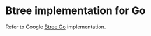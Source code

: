 # Btree implementation for Go

Refer to Google [Btree Go](https://github.com/google/btree) implementation.